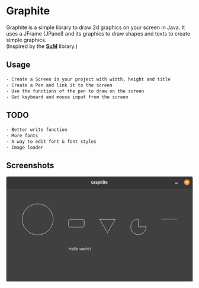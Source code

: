 # Graphite  

Graphite is a simple library to draw 2d graphics on your screen in Java.
It uses a JFrame (JPanel) and its graphics to draw shapes and texts to 
create simple graphics. <br>
(Inspired by the [__SuM__](https://www.mg-werl.de/sum/) library.)

## Usage
    - Create a Screen in your project with width, height and title
    - Create a Pen and link it to the screen
    - Use the functions of the pen to draw on the screen
    - Get keyboard and mouse input from the screen

## TODO
    - Better write function
    - More fonts
    - A way to edit font & font styles
    - Image loader

## Screenshots
![Screenshot.png](https://github.com/Adivius/Graphite/blob/main/Screenshot.png)
